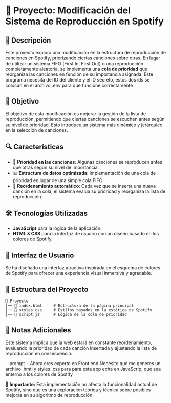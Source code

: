 # 🎵 Proyecto: Modificación del Sistema de Reproducción en Spotify

## 📌 Descripción

Este proyecto explora una modificación en la estructura de reproducción de canciones en Spotify, priorizando ciertas canciones sobre otras. En lugar de utilizar un sistema FIFO (First In, First Out) o una reproducción completamente aleatoria, se implementa una **cola de prioridad** que reorganiza las canciones en función de su importancia asignada.
Este programa necesita del ID del cliente y el ID secreto, estos dos ids se colocan en el archivo .env para que funcione correctamente 

## 🚀 Objetivo

El objetivo de esta modificación es mejorar la gestión de la lista de reproducción, permitiendo que ciertas canciones se escuchen antes según su nivel de prioridad. Esto introduce un sistema más dinámico y jerárquico en la selección de canciones.

## 🔍 Características

- 🎯 **Prioridad en las canciones**: Algunas canciones se reproducen antes que otras según su nivel de importancia.
- 📊 **Estructura de datos optimizada**: Implementación de una cola de prioridad en lugar de una simple cola FIFO.
- 🔄 **Reordenamiento automático**: Cada vez que se inserta una nueva canción en la cola, el sistema evalúa su prioridad y reorganiza la lista de reproducción.

## 🛠️ Tecnologías Utilizadas

- **JavaScript** para la lógica de la aplicación.
- **HTML & CSS** para la interfaz de usuario con un diseño basado en los colores de Spotify.

## 🎨 Interfaz de Usuario

Se ha diseñado una interfaz atractiva inspirada en el esquema de colores de Spotify para ofrecer una experiencia visual inmersiva y agradable.

## 📂 Estructura del Proyecto

```
📂 Proyecto
│── 📄 index.html     # Estructura de la página principal
│── 🎨 styles.css     # Estilos basados en la estética de Spotify
│── 📜 script.js      # Lógica de la cola de prioridad
```

## 📌 Notas Adicionales

Este sistema implica que la web estará en constante reordenamiento, evaluando la prioridad de cada canción insertada y ajustando la lista de reproducción en consecuencia.

--prompt--
Ahora eres experto en Front end 
Necesito que me generes un archivo .hmtl y styles .css para para esta app echa en JavaScrip, que sea enterno a los colores de Spotify

📢 **Importante:** Esta implementación no afecta la funcionalidad actual de Spotify, sino que es una exploración teórica y técnica sobre posibles mejoras en su algoritmo de reproducción.


